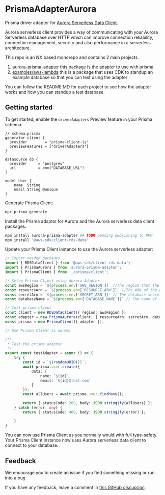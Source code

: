 # PrismaAdapterAurora

Prisma driver adapter for [Aurora Serverless Data Client](https://www.npmjs.com/package/@aws-sdk/client-rds-data).

Aurora serverless client provides a way of communicating with your Aurora Serverless database over HTTP which can improve connection reliability, connection management, security and also performance in a serverless architecture.

This repo is an NX based monorepo and contains 2 main projects.

1. [aurora-prisma-adapter](packages/aurora-prisma-adapter) this package is the adapter to use with prisma
2. [examples/aws-lambda](packages/examples/aws-lambda) this is a package that uses CDK to standup an example database so that you can test using the adapter

You can follow the README.MD for each project to see how the adapter works and how you can standup a test database.

## Getting started

To get started, enable the `driverAdapters` Preview feature in your Prisma schema:

```prisma
// schema.prisma
generator client {
  provider        = "prisma-client-js"
  previewFeatures = ["driverAdapters"]
}

datasource db {
  provider     = "postgres"
  url          = env("DATABASE_URL")
}

model User {
    name  String
    email String @unique
}
```

Generate Prisma Client:

```sh
npx prisma generate
```

Install the Prisma adapter for Aurora and the Aurora serverless data client packages:

```sh
npm install aurora-prisma-adapter ## TODO pending publishing to NPM
npm install "@aws-sdk/client-rds-data"
```

Update your Prisma Client instance to use the Aurora serverless adapter:

```ts
// Import needed packages
import { RDSDataClient } from '@aws-sdk/client-rds-data';
import { PrismaAurora } from 'aurora-prisma-adapter';
import { PrismaClient } from './prisma/client';

// Setup Prisma Client using Aurora Adapter
const awsRegion = `${process.env['AWS_REGION']}` //The region that the aurora cluster is deployed to
const resourceArn = `${process.env['RESOURCE_ARN']}` //The ARN of the aurora cluster to connect to
const secretArn = `${process.env['SECRET_ARN']}` // The database secret that is used for authentication to the cluster. Your Service/Lambda will need access to this see https://docs.aws.amazon.com/secretsmanager/latest/userguide/create_database_secret.html
const databaseName = `${process.env['DATABASE_NAME']}` // The name of the database to connect to in the cluster

// Init prisma client
const client = new RDSDataClient({ region: awsRegion })
const adapter = new PrismaAurora(client, { resourceArn, secretArn, databaseName })
const prisma = new PrismaClient({ adapter });

// Use Prisma Client as normal

/**
 * Test the prisma adapter
 */
export const testAdapter = async () => {
    try {
        const id = `${randomUUID()}`;
        await prisma.user.create({
            data: {
                name: `${id}`,
                email: `${id}@test.com`
            }
        });
        const allUsers = await prisma.user.findMany();

        return { statusCode: 200, body: JSON.stringify(allUsers) };
    } catch (error: any) {
        return { statusCode: 400, body: JSON.stringify(error) };

    }
}
```

You can now use Prisma Client as you normally would with full type-safety. Your Prisma Client instance now uses Aurora serverless data client to connect to your database.

## Feedback

We encourage you to create an issue if you find something missing or run into a bug.

If you have any feedback, leave a comment in [this GitHub discussion](https://github.com/prisma/prisma/issues/1964).
